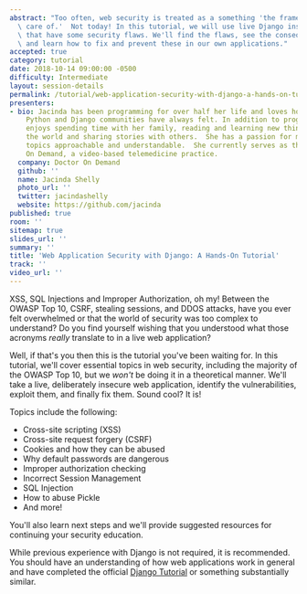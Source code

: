```yaml
---
abstract: "Too often, web security is treated as a something 'the framework takes\
  \ care of.'  Not today! In this tutorial, we will use live Django instances\
  \ that have some security flaws. We'll find the flaws, see the consequences,\
  \ and learn how to fix and prevent these in our own applications."
accepted: true
category: tutorial
date: 2018-10-14 09:00:00 -0500
difficulty: Intermediate
layout: session-details
permalink: /tutorial/web-application-security-with-django-a-hands-on-tutorial/
presenters:
- bio: Jacinda has been programming for over half her life and loves how special the
    Python and Django communities have always felt. In addition to programming, Jacinda
    enjoys spending time with her family, reading and learning new things, traveling
    the world and sharing stories with others.  She has a passion for making technical
    topics approachable and understandable.  She currently serves as the CTO at Doctor
    On Demand, a video-based telemedicine practice.
  company: Doctor On Demand
  github: ''
  name: Jacinda Shelly
  photo_url: ''
  twitter: jacindashelly
  website: https://github.com/jacinda
published: true
room: ''
sitemap: true
slides_url: ''
summary: ''
title: 'Web Application Security with Django: A Hands-On Tutorial'
track: ''
video_url: ''
---
```


XSS, SQL Injections and Improper Authorization, oh my!  Between the OWASP Top 10, CSRF, stealing sessions, and DDOS attacks, have you ever felt overwhelmed or that the world of security was too complex to understand?  Do you find yourself wishing that you understood what those acronyms *really* translate to in a live web application?

Well, if that's you then this is the tutorial you've been waiting for.  In this tutorial, we'll cover essential topics in web security, including the majority of the OWASP Top 10, but we *won't* be doing it in a theoretical manner.  We'll take a live, deliberately insecure web application, identify the vulnerabilities, exploit them, and finally fix them.  Sound cool?  It is!

Topics include the following:

* Cross-site scripting (XSS)
* Cross-site request forgery (CSRF)
* Cookies and how they can be abused
* Why default passwords are dangerous
* Improper authorization checking
* Incorrect Session Management
* SQL Injection
* How to abuse Pickle
* And more!

You'll also learn next steps and we'll provide suggested resources for continuing your security education.

While previous experience with Django is not required, it is recommended.  You should have an understanding of how web applications work in general and have completed the official [Django Tutorial](https://docs.djangoproject.com/en/2.1/intro/tutorial01/) or something substantially similar.
